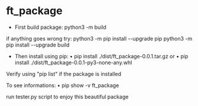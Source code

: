 # ft_package

- First build package:
python3 -m build

if anything goes wrong try:
python3 -m pip install --upgrade pip
python3 -m pip install --upgrade build

- Then install using pip:
• pip install ./dist/ft_package-0.0.1.tar.gz
or
• pip install ./dist/ft_package-0.0.1-py3-none-any.whl

Verify using "pip list" if the package is installed

To see informations:
• pip show -v ft_package 

run tester.py script to enjoy this beautiful package
